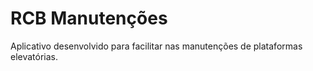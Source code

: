 RCB Manutenções
=============
Aplicativo desenvolvido para facilitar nas manutenções de plataformas elevatórias.